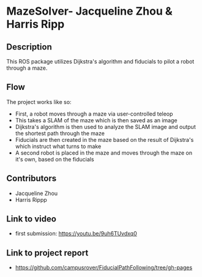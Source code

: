 # MazeSolver- Jacqueline Zhou & Harris Ripp

## Description
This ROS package utilizes Dijkstra's algorithm and fiducials to pilot a robot through a maze.

## Flow
The project works like so:
* First, a robot moves through a maze via user-controlled teleop
* This takes a SLAM of the maze which is then saved as an image
* Dijkstra's algorithm is then used to analyze the SLAM image and output the shortest path through the maze
* Fiducials are then created in the maze based on the result of Dijkstra's which instruct what turns to make
* A second robot is placed in the maze and moves through the maze on it's own, based on the fiducials

## Contributors
* Jacqueline Zhou
* Harris Rippp

## Link to video
* first submission: https://youtu.be/9uh6TUvdxq0

## Link to project report
* https://github.com/campusrover/FiducialPathFollowing/tree/gh-pages

